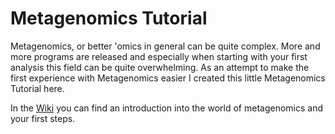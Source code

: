 # Metagenomics Tutorial

Metagenomics, or better 'omics in general can be quite complex. More and more programs are released and especially when starting with your first analysis this field can be quite overwhelming. 
As an attempt to make the first experience with Metagenomics easier I created this little Metagenomics Tutorial here.

In the [Wiki](https://github.com/Microbial-Ecophysiology/Metagenomics_tutorial/wiki) you can find an introduction into the world of metagenomics and your first steps.
